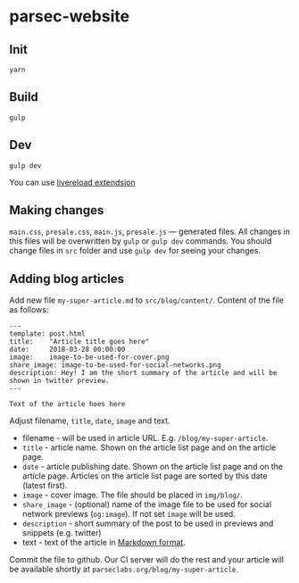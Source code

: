 # parsec-website

## Init

`yarn`

## Build

`gulp`

## Dev

`gulp dev`

You can use [livereload extendsion](https://chrome.google.com/webstore/detail/livereload/jnihajbhpnppcggbcgedagnkighmdlei)

## Making changes

`main.css`, `presale.css`, `main.js`, `presale.js` — generated files. All changes in this files will be overwritten by `gulp` or `gulp dev` commands. You should change files in `src` folder and use `gulp dev` for seeing your changes.

## Adding blog articles

Add new file `my-super-article.md` to `src/blog/content/`. Content of the file as follows:

```
---
template: post.html
title:    "Article title goes here"
date:     2018-03-28 00:00:00
image:    image-to-be-used-for-cover.png
share_image: image-to-be-used-for-social-networks.png
description: Hey! I am the short summary of the article and will be shown in twitter preview.
---

Text of the article hoes here

```

Adjust filename, `title`, `date`, `image` and text.

- filename - will be used in article URL. E.g. `/blog/my-super-article`.
- `title` - article name. Shown on the article list page and on the article page.
- `date` - article publishing date. Shown on the article list page and on the article page.
Articles on the article list page are sorted by this date (latest first).
- `image` - cover image. The file should be placed in `img/blog/`.
- `share_image` - (optional) name of the image file to be used for social network previews (`og:image`). If not set `image` will be used.
- `description` - short summary of the post to be used in previews and snippets (e.g. twitter)
- text - text of the article in [Markdown format](https://github.com/adam-p/markdown-here/wiki/Markdown-Cheatsheet).

Commit the file to github. Our CI server will do the rest and your article will be available
shortly at `parseclabs.org/blog/my-super-article`.
